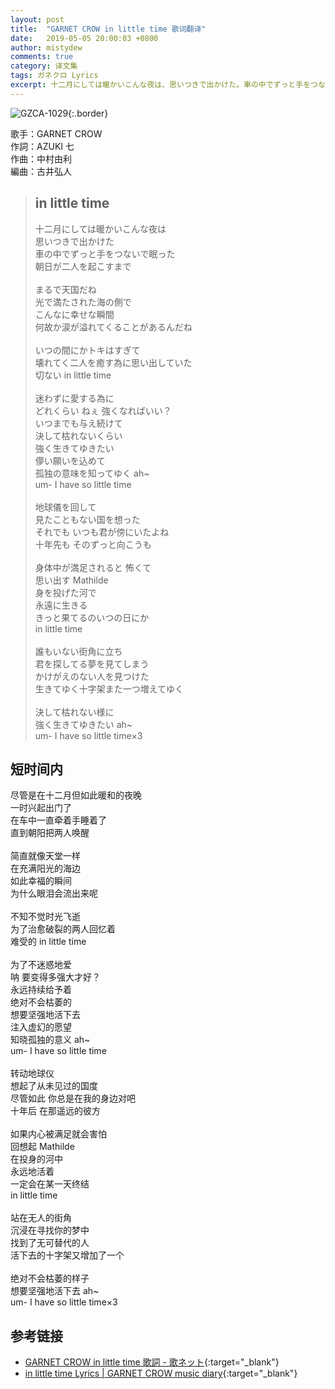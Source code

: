 ```yaml
---
layout: post
title:  "GARNET CROW in little time 歌词翻译"
date:   2019-05-05 20:00:03 +0800
author: mistydew
comments: true
category: 译文集
tags: ガネクロ Lyrics
excerpt: 十二月にしては暖かいこんな夜は、思いつきで出かけた。車の中でずっと手をつないで眠った、朝日が二人を起こすまで。
---
```

![GZCA-1029](https://crowsub.github.io/assets/images/discography/single/GZCA-1029.jpg){:.border}

歌手：GARNET CROW<br>
作詞：AZUKI 七<br>
作曲：中村由利<br>
編曲：古井弘人

<blockquote class="lyric-original">
  <h2>in little time</h2>
  <p>
    十二月にしては暖かいこんな夜は<br>
    思いつきで出かけた<br>
    車の中でずっと手をつないで眠った<br>
    朝日が二人を起こすまで<br>
    <br>
    まるで天国だね<br>
    光で満たされた海の側で<br>
    こんなに幸せな瞬間<br>
    何故か涙が溢れてくることがあるんだね<br>
    <br>
    いつの間にかトキはすぎて<br>
    壊れてく二人を癒す為に思い出していた<br>
    切ない in little time<br>
    <br>
    迷わずに愛する為に<br>
    どれくらい ねぇ 強くなればいい？<br>
    いつまでも与え続けて<br>
    決して枯れないくらい<br>
    強く生きてゆきたい<br>
    儚い願いを込めて<br>
    孤独の意味を知ってゆく ah~<br>
    um- I have so little time<br>
    <br>
    地球儀を回して<br>
    見たこともない国を想った<br>
    それでも いつも君が傍にいたよね<br>
    十年先も そのずっと向こうも<br>
    <br>
    身体中が満足されると 怖くて<br>
    思い出す Mathilde<br>
    身を投げた河で<br>
    永遠に生きる<br>
    きっと果てるのいつの日にか<br>
    in little time<br>
    <br>
    誰もいない街角に立ち<br>
    君を探してる夢を見てしまう<br>
    かけがえのない人を見つけた<br>
    生きてゆく十字架また一つ増えてゆく<br>
    <br>
    決して枯れない様に<br>
    強く生きてゆきたい ah~<br>
    um- I have so little time×3
  </p>
</blockquote>

<div class="lyric-translation">
  <h2>短时间内</h2>
  <p>
    尽管是在十二月但如此暖和的夜晚<br>
    一时兴起出门了<br>
    在车中一直牵着手睡着了<br>
    直到朝阳把两人唤醒<br>
    <br>
    简直就像天堂一样<br>
    在充满阳光的海边<br>
    如此幸福的瞬间<br>
    为什么眼泪会流出来呢<br>
    <br>
    不知不觉时光飞逝<br>
    为了治愈破裂的两人回忆着<br>
    难受的 in little time<br>
    <br>
    为了不迷惑地爱<br>
    呐 要变得多强大才好？<br>
    永远持续给予着<br>
    绝对不会枯萎的<br>
    想要坚强地活下去<br>
    注入虚幻的愿望<br>
    知晓孤独的意义 ah~<br>
    um- I have so little time<br>
    <br>
    转动地球仪<br>
    想起了从未见过的国度<br>
    尽管如此 你总是在我的身边对吧<br>
    十年后 在那遥远的彼方<br>
    <br>
    如果内心被满足就会害怕<br>
    回想起 Mathilde<br>
    在投身的河中<br>
    永远地活着<br>
    一定会在某一天终结<br>
    in little time<br>
    <br>
    站在无人的街角<br>
    沉浸在寻找你的梦中<br>
    找到了无可替代的人<br>
    活下去的十字架又增加了一个<br>
    <br>
    绝对不会枯萎的样子<br>
    想要坚强地活下去 ah~<br>
    um- I have so little time×3
  </p>
</div>

## 参考链接

* [GARNET CROW in little time 歌詞 - 歌ネット](https://www.uta-net.com/song/20143){:target="_blank"}
* [in little time Lyrics \| GARNET CROW music diary](https://crowsub.github.io/lyrics/original/in%20little%20time.html){:target="_blank"}

